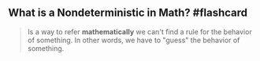 ## What is a Nondeterministic in Math? #flashcard

> Is a way to refer **mathematically** we can't find a rule for the behavior of something. In other words, we have to "guess" the behavior of something.
<!--ID: 1676854075329-->
